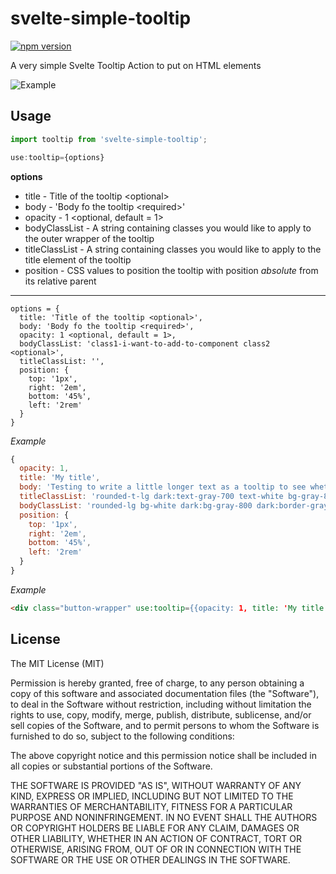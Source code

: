 # svelte-simple-tooltip

[![npm version](https://badge.fury.io/js/svelte-simple-tooltip.svg)](https://badge.fury.io/js/svelte-simple-tooltip)


A very simple Svelte Tooltip Action to put on HTML elements

![Example](https://github.com/nordquist/svelte-simple-tooltip/blob/main/tooltip_0.gif?raw=true)



## Usage
```javascript
import tooltip from 'svelte-simple-tooltip';

use:tooltip={options}
```
**options**

* title - Title of the tooltip \<optional\>
* body - 'Body fo the tooltip \<required\>'
* opacity - 1 \<optional, default = 1\>
* bodyClassList - A string containing classes you would like to apply to the outer wrapper of the tooltip
* titleClassList - A string containing classes you would like to apply to the title element of the tooltip
* position - CSS values to position the tooltip with position _absolute_ from its relative parent


______________________________________


```
options = {
  title: 'Title of the tooltip <optional>',
  body: 'Body fo the tooltip <required>',
  opacity: 1 <optional, default = 1>,
  bodyClassList: 'class1-i-want-to-add-to-component class2 <optional>',
  titleClassList: '',
  position: { 
    top: '1px',
    right: '2em',
    bottom: '45%',
    left: '2rem'
  }
}
```

*Example*
```javascript
{
  opacity: 1,
  title: 'My title',
  body: 'Testing to write a little longer text as a tooltip to see whether or not it will work and look decent in different resolutions.',
  titleClassList: 'rounded-t-lg dark:text-gray-700 text-white bg-gray-800 dark:bg-gray-200',
  bodyClassList: 'rounded-lg bg-white dark:bg-gray-800 dark:border-gray-800 shadow',
  position: {
    top: '1px',
    right: '2em',
    bottom: '45%',
    left: '2rem'
  }  
}
```

*Example*
```html
<div class="button-wrapper" use:tooltip={{opacity: 1, title: 'My title', body: 'Testing to write a little longer text as a tooltip to see whether or not it will work and look decent in different resolutions.' }}>
```


## License

The MIT License (MIT)

Permission is hereby granted, free of charge, to any person obtaining a copy of this software and associated documentation files (the "Software"), to deal in the Software without restriction, including without limitation the rights to use, copy, modify, merge, publish, distribute, sublicense, and/or sell copies of the Software, and to permit persons to whom the Software is furnished to do so, subject to the following conditions:

The above copyright notice and this permission notice shall be included in all copies or substantial portions of the Software.

THE SOFTWARE IS PROVIDED "AS IS", WITHOUT WARRANTY OF ANY KIND, EXPRESS OR IMPLIED, INCLUDING BUT NOT LIMITED TO THE WARRANTIES OF MERCHANTABILITY, FITNESS FOR A PARTICULAR PURPOSE AND NONINFRINGEMENT. IN NO EVENT SHALL THE AUTHORS OR COPYRIGHT HOLDERS BE LIABLE FOR ANY CLAIM, DAMAGES OR OTHER LIABILITY, WHETHER IN AN ACTION OF CONTRACT, TORT OR OTHERWISE, ARISING FROM, OUT OF OR IN CONNECTION WITH THE SOFTWARE OR THE USE OR OTHER DEALINGS IN THE SOFTWARE.